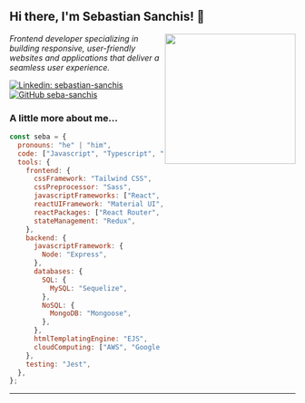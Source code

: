 <h2> Hi there, I'm Sebastian Sanchis! 👋</h2>
<img align='right' src="https://media.giphy.com/media/v1.Y2lkPTc5MGI3NjExZjU0YWM3NTNiYjljMzMwNmQwOGJkYzUyNTc1YjlkZWI1NmEyMjY4YyZjdD1z/FG4Cn9gEhd01GlD3i9/giphy.gif" width="230">
<p><em>Frontend developer specializing in building responsive, user-friendly websites and applications that deliver a seamless user experience.</em></p>

[![Linkedin: sebastian-sanchis](https://img.shields.io/badge/-LinkedIn-blue?style=flat-square&logo=Linkedin&logoColor=white&link=https://www.linkedin.com/in/sebastian-sanchis/)](https://www.linkedin.com/in/sebastian-sanchis/)
[![GitHub seba-sanchis](https://img.shields.io/github/followers/seba-sanchis?label=follow&style=social)](https://github.com/seba-sanchis)

### A little more about me...  

```javascript
const seba = {
  pronouns: "he" | "him",
  code: ["Javascript", "Typescript", "CSS", "HTML"],
  tools: {
    frontend: {
      cssFramework: "Tailwind CSS",
      cssPreprocessor: "Sass",
      javascriptFrameworks: ["React", "NextJS"],
      reactUIFramework: "Material UI",
      reactPackages: ["React Router", "Axios", "styled-components"],
      stateManagement: "Redux",
    },
    backend: {
      javascriptFramework: {
        Node: "Express",
      },
      databases: {
        SQL: {
          MySQL: "Sequelize",
        },
        NoSQL: {
          MongoDB: "Mongoose",
        },
      },
      htmlTemplatingEngine: "EJS",
      cloudComputing: ["AWS", "Google Cloud"],
    },
    testing: "Jest",
  },
};

```

---
